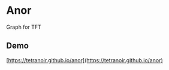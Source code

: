 # Anor

Graph for TFT

## Demo

[https://tetranoir.github.io/anor](https://tetranoir.github.io/anor)